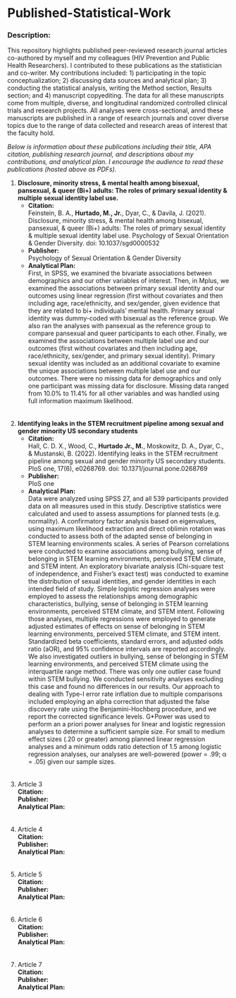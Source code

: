 # Published-Statistical-Work

### Description: 
<p>This repository highlights published peer-reviewed research journal articles co-authored by myself and my colleagues (HIV Prevention and Public Health Researchers). I contributed to these publications as the statistician and co-writer. My contributions included: 1) participating in the topic conceptualization; 2) discussing data sources and analytical plan; 3) conducting the statistical analysis, writing the Method section, Results section; and 4) manuscript copyediting.  The data for all these manuscripts come from multiple, diverse, and longitudinal randomized controlled clinical trials and research projects. All analyses were cross-sectional, annd these manuscripts are published in a range of research journals and cover diverse topics due to the range of data collected and research areas of interest that the faculty hold. </p>

<p><i>Below is information about these publications including their title, APA citation, publishing research journal, and descriptions about my contributions, and analytical plan. I encourage the audience to read these publications (hosted above as PDFs).</i></p>

<OL TYPE="1"><li><b>Disclosure, minority stress, & mental health among bisexual, pansexual, & queer (Bi+) adults: The roles of primary sexual identity & multiple sexual identity label use.</b>
  <ul><li><b>Citation:</b><br />Feinstein, B. A., <b>Hurtado, M., Jr.</b>, Dyar, C., & Davila, J. (2021). Disclosure, minority stress, & mental health among bisexual, pansexual, & queer (Bi+) adults: The roles of primary sexual identity & multiple sexual identity label use. Psychology of Sexual Orientation & Gender Diversity. doi: 10.1037/sgd0000532<br />
  <li><b>Publisher:</b><br />Psychology of Sexual Orientation & Gender Diversity<br />
  <li><b>Analytical Plan:</b><br />First, in SPSS, we examined the bivariate associations between demographics and our other variables of interest. Then, in Mplus, we examined the associations between primary sexual identity and our outcomes using linear regression (first without covariates and then including age, race/ethnicity, and sex/gender, given evidence that they are related to bi+ individuals’ mental health. Primary sexual identity was dummy-coded with bisexual as the reference group. We also ran the analyses with pansexual as the reference group to compare pansexual and queer participants to each other. Finally, we examined the associations between multiple label use and our outcomes (first without covariates and then including age, race/ethnicity, sex/gender, and primary sexual identity). Primary sexual identity was included as an additional covariate to examine the unique associations between multiple label use and our outcomes. There were no missing data for demographics and only one participant was missing data for disclosure. Missing data ranged from 10.0% to 11.4% for all other variables and was handled using full information maximum likelihood.</ul><br /><br />
<li><b>Identifying leaks in the STEM recruitment pipeline among sexual and gender minority US secondary students</b>
  <ul><li><b>Citation:</b><br />Hall, C. D. X., Wood, C., <b>Hurtado Jr., M.</b>, Moskowitz, D. A., Dyar, C., & Mustanski, B. (2022). Identifying leaks in the STEM recruitment pipeline among sexual and gender minority US secondary students. PloS one, 17(6), e0268769. doi: 10.1371/journal.pone.0268769<br />
  <li><b>Publisher:</b><br />PloS one<br />
  <li><b>Analytical Plan:</b><br />Data were analyzed using SPSS 27, and all 539 participants provided data on all measures used in this study. Descriptive statistics were calculated and used to assess assumptions for planned tests (e.g. normality). A confirmatory factor analysis based on eigenvalues, using maximum likelihood extraction and direct oblimin rotation was conducted to assess both of the adapted sense of belonging in STEM learning environments scales. A series of Pearson correlations were conducted to examine associations among bullying, sense of belonging in STEM learning environments, perceived STEM climate, and STEM intent. An exploratory bivariate analysis (Chi-square test of independence, and Fisher’s exact test) was conducted to examine the distribution of sexual identities, and gender identities in each intended field of study. Simple logistic regression analyses were employed to assess the relationships among demographic characteristics, bullying, sense of belonging in STEM learning environments, perceived STEM climate, and STEM intent. Following those analyses, multiple regressions were employed to generate adjusted estimates of effects on sense of belonging in STEM learning environments, perceived STEM climate, and STEM intent. Standardized beta coefficients, standard errors, and adjusted odds ratio (aOR), and 95% confidence intervals are reported accordingly. We also investigated outliers in bullying, sense of belonging in STEM learning environments, and perceived STEM climate using the interquartile range method. There was only one outlier case found within STEM bullying. We conducted sensitivity analyses excluding this case and found no differences in our results. Our approach to dealing with Type-I error rate inflation due to multiple comparisons included employing an alpha correction that adjusted the false discovery rate using the Benjamini-Hochberg procedure, and we report the corrected significance levels. G*Power was used to perform an a priori power analyses for linear and logistic regression analyses to determine a sufficient sample size. For small to medium effect sizes (.20 or greater) among planned linear regression analyses and a minimum odds ratio detection of 1.5 among logistic regression analyses, our analyses are well-powered (power = .99; α = .05) given our sample sizes.</ul><br /><br />
<li>Article 3</li>
  <b>Citation:</b><br />
  <b>Publisher:</b><br />
  <b>Analytical Plan:</b><br /><br /><br />
<li>Article 4</li>
  <b>Citation:</b><br />
  <b>Publisher:</b><br />
  <b>Analytical Plan:</b><br /><br /><br />
<li>Article 5</li>
  <b>Citation:</b><br />
  <b>Publisher:</b><br />
  <b>Analytical Plan:</b><br /><br /><br />
<li>Article 6</li>
  <b>Citation:</b><br />
  <b>Publisher:</b><br />
  <b>Analytical Plan:</b><br /><br /><br />
<li>Article 7</li>
  <b>Citation:</b><br />
  <b>Publisher:</b><br />
  <b>Analytical Plan:</b></ol>
